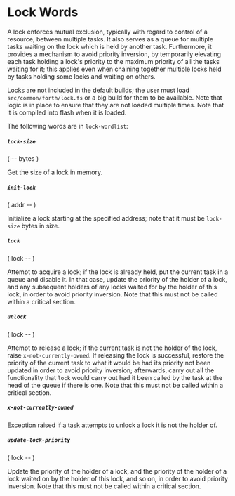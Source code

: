 # Lock Words

A lock enforces mutual exclusion, typically with regard to control of a resource, between multiple tasks. It also serves as a queue for multiple tasks waiting on the lock which is held by another task. Furthermore, it provides a mechanism to avoid priority inversion, by temporarily elevating each task holding a lock's priority to the maximum priority of all the tasks waiting for it; this applies even when chaining together multiple locks held by tasks holding some locks and waiting on others.

Locks are not included in the default builds; the user must load `src/common/forth/lock.fs` or a big build for them to be available. Note that logic is in place to ensure that they are not loaded multiple times. Note that it is compiled into flash when it is loaded.

The following words are in `lock-wordlist`:

##### `lock-size`
( -- bytes )

Get the size of a lock in memory.

##### `init-lock`
( addr -- )

Initialize a lock starting at the specified address; note that it must be `lock-size` bytes in size.

##### `lock`
( lock -- )

Attempt to acquire a lock; if the lock is already held, put the current task in a queue and disable it. In that case, update the priority of the holder of a lock, and any subsequent holders of any locks waited for by the holder of this lock, in order to avoid priority inversion. Note that this must not be called within a critical section.

##### `unlock`
( lock -- )

Attempt to release a lock; if the current task is not the holder of the lock, raise `x-not-currently-owned`. If releasing the lock is successful, restore the priority of the current task to what it would be had its priority not been updated in order to avoid priority inversion; afterwards, carry out all the functionality that `lock` would carry out had it been called by the task at the head of the queue if there is one. Note that this must not be called within a critical section.

##### `x-not-currently-owned`

Exception raised if a task attempts to unlock a lock it is not the holder of.

##### `update-lock-priority`
( lock -- )

Update the priority of the holder of a lock, and the priority of the holder of a lock waited on by the holder of this lock, and so on, in order to avoid priority inversion. Note that this must not be called within a critical section.
